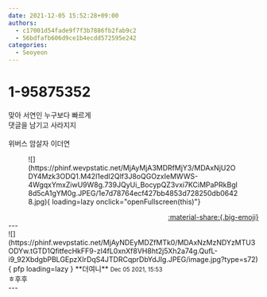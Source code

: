 ```yaml
---
date: 2021-12-05 15:52:28+09:00
authors:
  - c17001d54fade9f7f3b7886fb2fab9c2
  - 56bdfafb606d9ce1b4ecdd572595e242
categories:
  - Seoyeon
---
```


# 1-95875352

<div class="post-container" markdown="1">
<div class="content-container md-sidebar__scrollwrap" markdown="1">

맞아 서연인 누구보다 빠르게<br>댓글을 남기고 사라지지<br><br>위버스 암살자 이더연
<figure markdown="1">
![](https://phinf.wevpstatic.net/MjAyMjA3MDRfMjY3/MDAxNjU2ODY4Mzk3ODQ1.M42l1edI2Qlf3J8oQGOzxIeMWWS-4WgqxYmxZiwU9W8g.739JQyUi_BocypQZ3vxi7KCiMPaPRkBgl8d5cA1gYM0g.JPEG/1e7d78764ecf427bb4853d728250db06428.jpg){ loading=lazy onclick="openFullscreen(this)"}
</figure>


</div>
</div>

<div style="text-align: right;" markdown="1">
<a href="https://weverse.io/fromis9/fanpost/1-95875352" style="text-align: right;">:material-share:{.big-emoji}</a>
</div>
---

<div class="comments-container md-sidebar__scrollwrap" markdown="1">
<div class="comment" markdown="1">
<div class='id-container' markdown="1">
![](https://phinf.wevpstatic.net/MjAyNDEyMDZfMTk0/MDAxNzMzNDYzMTU3ODYw.tGTD1QfitfecHkFF9-zI4fL0xnXf8VH8ht2j5Xh2a74g.QufL-i9_92XbdgbPBLGEpzXIrDqS4JTDRCqprDbYdJIg.JPEG/image.jpg?type=s72){ pfp loading=lazy }
**<span class="artist">더여니</span>** <small>Dec 05 2021, 15:53</small><br>
</div>
<div class='comment-body' markdown="1">
ㅎ후후
</div>
</div>
</div>
---
